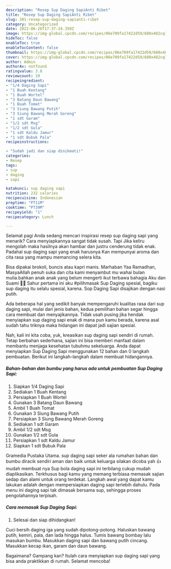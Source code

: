 ```yaml
---
description: "Resep Sup Daging SapiAnti Ribet"
title: "Resep Sup Daging SapiAnti Ribet"
slug: 301-resep-sup-daging-sapianti-ribet
category: Uncategorized
date: 2022-06-26T17:37:24.350Z
image: https://img-global.cpcdn.com/recipes/06e709fa17422d59/680x482cq70/sup-daging-sapi-foto-resep-utama.jpg
hideToc: false
enableToc: true
enableTocContent: false
thumbnail: https://img-global.cpcdn.com/recipes/06e709fa17422d59/680x482cq70/sup-daging-sapi-foto-resep-utama.jpg
cover: https://img-global.cpcdn.com/recipes/06e709fa17422d59/680x482cq70/sup-daging-sapi-foto-resep-utama.jpg
author: Admin
authorAv: notfound
ratingvalue: 3.8
reviewcount: 19
recipeingredient:
- "1/4 Daging Sapi"
- "1 Buah Kentang"
- "1 Buah Wortel"
- "3 Batang Daun Bawang"
- "1 Buah Tomat"
- "3 Siung Bawang Putih"
- "3 Siung Bawang Merah Goreng"
- "1 sdt Garam"
- "1/2 sdt Msg"
- "1/2 sdt Gula"
- "1 sdt Kaldu Jamur"
- "1 sdt Bubuk Pala"
recipeinstructions:

- "Sudah jadi dan siap dinikmati!"
categories:
- Resep
tags:
- sup
- daging
- sapi

katakunci: sup daging sapi 
nutrition: 232 calories
recipecuisine: Indonesian
preptime: "PT11M"
cooktime: "PT39M"
recipeyield: "1"
recipecategory: Lunch

---
```



Selamat pagi Anda sedang mencari inspirasi resep sup daging sapi yang menarik? Cara menyiapkannya sangat tidak susah. Tapi Jika keliru mengolah maka hasilnya akan hambar dan justru cenderung tidak enak. Padahal sup daging sapi yang enak harusnya Kan mempunyai aroma dan cita rasa yang mampu memancing selera kita.


Bisa dipakai brokoli, buncis atau kapri manis. Marhaban Yaa Ramadhan, MasyaAllah penuh suka dan cita kami menyambut mu wahai bulan mulia.bahkan anak anak yang belum mengerti ikut terbawa bahagia Aku dan Suami 🤲🥰 Sahur pertama ini aku #pilihmasak Sup Daging spesial, bagiku sup daging itu selalu spesial, karena. Sop Daging Sapi disajikan dengan nasi putih.

Ada beberapa hal yang sedikit banyak mempengaruhi kualitas rasa dari sup daging sapi, mulai dari jenis bahan, kedua pemilihan bahan segar hingga cara membuat dan menyajikannya. Tidak usah pusing jika hendak menyiapkan sup daging sapi enak di mana pun kamu berada, karena asal sudah tahu triknya maka hidangan ini dapat jadi sajian spesial.


Nah, kali ini kita coba, yuk, kreasikan sup daging sapi sendiri di rumah. Tetap berbahan sederhana, sajian ini bisa memberi manfaat dalam membantu menjaga kesehatan tubuhmu sekeluarga. Anda dapat menyiapkan Sup Daging Sapi menggunakan 12 bahan dan 0 langkah pembuatan. Berikut ini langkah-langkah dalam membuat hidangannya.

<!--inarticleads1-->

##### Bahan-bahan dan bumbu yang harus ada untuk pembuatan Sup Daging Sapi:

1. Siapkan 1/4 Daging Sapi
1. Sediakan 1 Buah Kentang
1. Persiapkan 1 Buah Wortel
1. Gunakan 3 Batang Daun Bawang
1. Ambil 1 Buah Tomat
1. Gunakan 3 Siung Bawang Putih
1. Persiapkan 3 Siung Bawang Merah Goreng
1. Sediakan 1 sdt Garam
1. Ambil 1/2 sdt Msg
1. Gunakan 1/2 sdt Gula
1. Persiapkan 1 sdt Kaldu Jamur
1. Siapkan 1 sdt Bubuk Pala


Gramedia Pustaka Utama. sup daging sapi seker ala rumahan bahan dan bumbu diracik sendiri aman dan baik untuk keluarga silakan dicoba yah 👍 mudah membuat nya Sup bola daging sapi ini terbilang cukup mudah diaplikasikan. Terkhusus bagi kamu yang memang terbiasa memasak sajian sedap dan alami untuk orang terdekat. Langkah awal yang dapat kamu lakukan adalah dengan mempersiapkan daging sapi terlebih dahulu. Pada menu ini daging sapi tak dimasak bersama sup, sehingga proses pengolahannya terpisah. 

<!--inarticleads2-->

##### Cara memasak Sup Daging Sapi:


1. Selesai dan siap dihidangkan!

Cuci bersih daging iga yang sudah dipotong-potong. Haluskan bawang putih, kemiri, pala, dan lada hingga halus. Tumis bawang bombay lalu masukan bumbu. Masukkan daging sapi dan bawang putih cincang. Masukkan kecap ikan, garam dan daun bawang. 

Bagaimana? Gampang kan? Itulah cara menyiapkan sup daging sapi yang bisa anda praktikkan di rumah. Selamat mencoba!

